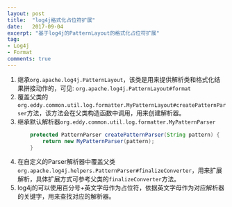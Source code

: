 ```yaml
---
layout: post
title:  "log4j格式化占位符扩展"
date:   2017-09-04
excerpt: "基于log4j的PatternLayout的格式化占位符扩展"
tag:
- Log4j
- Format
comments: true
---
```


1. 继承```org.apache.log4j.PatternLayout```，该类是用来提供解析类和格式化结果拼接动作的，可见: ```org.apache.log4j.PatternLayout#format```
2. 覆盖父类的```org.eddy.common.util.log.formatter.MyPatternLayout#createPatternParser```方法，该方法会在父类构造函数中调用，用来创建解析器。
3. 继承默认解析器```org.eddy.common.util.log.formatter.MyPatternParser```
    ``` java
        protected PatternParser createPatternParser(String pattern) {
            return new MyPatternParser(pattern);
        }
    ```
4. 在自定义的Parser解析器中覆盖父类```org.apache.log4j.helpers.PatternParser#finalizeConverter```，用来扩展解析，具体扩展方式可参考父类的```finalizeConverter```方法。
5. log4j的可以使用百分号+英文字母作为占位符，依据英文字母作为对应解析器的关键字，用来查找对应的解析器。